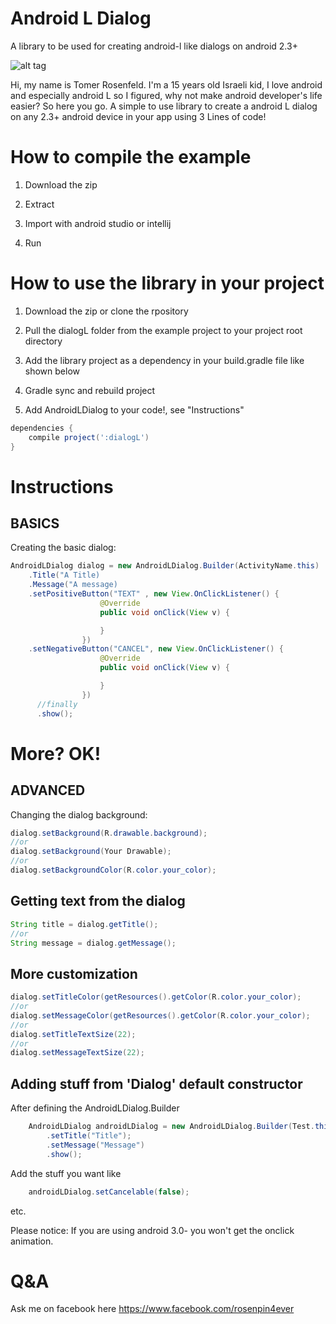 Android L Dialog
==============

A library to be used for creating android-l like dialogs on android 2.3+

![alt tag](http://i.picresize.com/images/2014/09/09/gSHu9.png)


Hi, my name is Tomer Rosenfeld.
I'm a 15 years old Israeli kid, I love android and especially android L so I figured, why not make android developer's life easier?
So here you go.
A simple to use library to create a android L dialog on any 2.3+ android device in your app using 3 Lines of code! 

How to compile the example
==========================
1. Download the zip

2. Extract

3. Import with android studio or intellij

4. Run


How to use the library in your project
======================================

1. Download the zip or clone the rpository

2. Pull the dialogL folder from the example project to your project root directory

3. Add the library project as a dependency in your build.gradle file like shown below

4. Gradle sync and rebuild project

5. Add AndroidLDialog to your code!, see "Instructions"

```groovy
dependencies {
    compile project(':dialogL')
}
```

Instructions
=============


BASICS
------

Creating the basic dialog:
```java
AndroidLDialog dialog = new AndroidLDialog.Builder(ActivityName.this)
    .Title("A Title)
    .Message("A message)
    .setPositiveButton("TEXT" , new View.OnClickListener() {
                    @Override
                    public void onClick(View v) {

                    }
                })
    .setNegativeButton("CANCEL", new View.OnClickListener() {
                    @Override
                    public void onClick(View v) {

                    }
                })
      //finally
      .show();
```

More? OK!
=========

ADVANCED
--------

Changing the dialog background:
```java
dialog.setBackground(R.drawable.background);
//or
dialog.setBackground(Your Drawable);
//or
dialog.setBackgroundColor(R.color.your_color);
```

Getting text from the dialog
-----------------------------

```java
String title = dialog.getTitle();
//or
String message = dialog.getMessage();
```

More customization
------------------

```java
dialog.setTitleColor(getResources().getColor(R.color.your_color);
//or
dialog.setMessageColor(getResources().getColor(R.color.your_color);
//or
dialog.setTitleTextSize(22);
//or
dialog.setMessageTextSize(22);
```


Adding stuff from 'Dialog' default constructor
-------------------------------------
After defining the AndroidLDialog.Builder

```java
    AndroidLDialog androidLDialog = new AndroidLDialog.Builder(Test.this)
        .setTitle("Title");
        .setMessage("Message")
        .show();
```

Add the stuff you want like
```java
    androidLDialog.setCancelable(false);
```
etc.

Please notice:
If you are using android 3.0- you won't get the onclick animation.

Q&A
====

Ask me on facebook here https://www.facebook.com/rosenpin4ever
